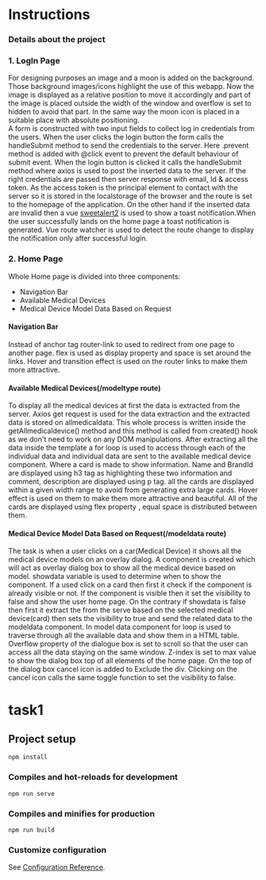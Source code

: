 # Instructions

### Details about the project

### 1. LogIn Page
For designing purposes an image and a moon is added on the background. Those background images/icons highlight the use of this webapp. Now the image is displayed as a relative position to move it accordingly and part of the image is placed outside the width of the window and overflow is set to hidden to avoid that part. In the same way the moon icon is placed in a suitable place with absolute positioning.  
A form is constructed with two input fields to collect log in credentials from the users. When the user clicks the login button the form calls the handleSubmit method to send the credentials to the server. Here .prevent method is added with @click event to prevent the default behaviour of submit event. When the login button is clicked it calls the handleSubmit method where axios is used to post the inserted data to the server. If the right credentials are passed then server response with email, Id & access token. As the access token is the principal element to contact with the server so it is stored in the localstorage of the browser and the route is set to the homepage of the application. 
On the other hand if the inserted data are invalid then a vue [sweetalert2](https://github.com/avil13/vue-sweetalert2) is used to show a toast notification.When the user successfully lands on the home page a toast notification is generated. Vue route watcher is used to detect the route change to display the notification only after successful login.

### 2. Home Page

Whole Home page is divided into three components:
* Navigation Bar
* Available Medical Devices
* Medical Device Model Data Based on Request

#### Navigation Bar
Instead of anchor tag router-link to used to redirect from one page to another page. flex is used as display property and space is set around the links. Hover and transition effect is used on the router links to make them more attractive.

#### Available Medical Devices(/modeltype route)
To display all the medical devices at first the data is extracted from the server. Axios get request is used for the data extraction and the extracted data is stored on allmedicaldata. This whole process is written inside the getAllmedicaldevice() method and this method is called from created() hook as we don't need to work on any DOM manipulations. After extracting all the data inside the template a for loop is used to access through each of the individual data and individual data are sent to the available medical device component. Where a card is made to show information. Name and BrandId are displayed using h3 tag as highlighting these two information and comment, description are displayed using p tag. all the cards are displayed within a given width range to avoid from generating extra large cards. Hover effect is used on them to make them more attractive and beautiful.
All of the cards are displayed using flex property , equal space is distributed between them.

#### Medical Device Model Data Based on Request(/modeldata route)
The task is when a user clicks on a car(Medical Device) it shows all the medical device models on an overlay dialog. A component is created which will act as overlay dialog box to show all the medical device based on model. showdata variable is used to determine when to show the component. If a used click on a card then first it check if the component is already visible or not. If the component is visible then it set the visibility to false and show the user home page. On the contrary if showdata is false then first it extract the from the serve based on the selected medical device(card) then sets the visibility to true and send the related data to the modeldata component. In model data component for loop is used to traverse through all the available data and show them in a HTML table. Overflow property of the dialogue box is set to scroll so that the user can access all the data staying on the same window. Z-index is set to max value to show the dialog box top of all elements of the home page. On the top of the dialog box cancel icon is added to Exclude the div. Clicking on the cancel icon calls the same toggle function to set the visibility to false.

# task1

## Project setup
```
npm install
```

### Compiles and hot-reloads for development
```
npm run serve
```

### Compiles and minifies for production
```
npm run build
```

### Customize configuration
See [Configuration Reference](https://cli.vuejs.org/config/).
